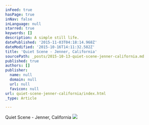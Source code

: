 ```yaml
---
inFeed: true
hasPage: true
inNav: false
inLanguage: null
starred: true
keywords: []
description: A simple still life.
datePublished: '2015-11-03T04:18:14.968Z'
dateModified: '2015-10-16T14:11:32.582Z'
title: 'Quiet Scene - Jenner, California'
sourcePath: _posts/2015-10-13-quiet-scene-jenner-california.md
published: true
authors: []
publisher:
  name: null
  domain: null
  url: null
  favicon: null
url: quiet-scene-jenner-california/index.html
_type: Article

---
```

Quiet Scene - Jenner, California
![](https://the-grid-user-content.s3-us-west-2.amazonaws.com/747ef760-02ea-44c3-8fff-69e43c918d76.jpg)